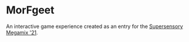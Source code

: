 # MorFgeet

An interactive game experience created as an entry for the [Supersensory Megamix '21](https://itch.io/jam/supersensory-megamix).
